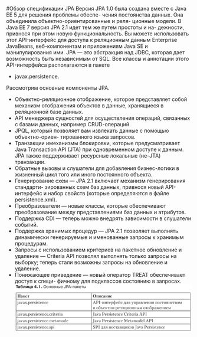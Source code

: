 #Обзор спецификации JPA
Версия JPA 1.0 была создана вместе с Java EE 5 для решения проблемы обеспе-
чения постоянства данных. Она объединила объектно-ориентированные и реля-
ционные модели. В Java EE 7 версия JPA 2.1 идет тем же путем простоты и на-
дежности, привнося при этом новую функциональность. Вы можете использовать
этот API-интерфейс для доступа к реляционным данным Enterprise JavaBeans,
веб-компонентам и приложениям Java SE и манипулирования ими.
JPA — это абстракция над JDBC, которая дает возможность быть независимым
от SQL. Все классы и аннотации этого API-интерфейса располагаются в пакете
* javax.persistence. 

Рассмотрим основные компоненты JPA.
* Объектно-реляционное отображение, которое представляет собой механизм
отображения объектов в данные, хранящиеся в реляционной базе данных.
* API менеджера сущностей для осуществления операций, связанных с базами
данных, например CRUD-операций.
* JPQL, который позволяет вам извлекать данные с помощью объектно-ориен-
тированного языка запросов.
* Транзакции имеханизмы блокировки, которые предусматривает Java Transaction
API (JTA) при одновременном доступе к данным. JPA также поддерживает
ресурсные локальные (не-JTA) транзакции.
* Обратные вызовы и слушатели для добавления бизнес-логики в жизненный
цикл того или иного постоянного объекта.
* Генерирование схем — JPA 2.1 включает механизм генерирования стандарти-
зированных схем баз данных, привнося новый API-интерфейс и набор свойств
(которые определяются в файле persistence.xml).
* Преобразователи — новые классы, которые обеспечивают преобразование
между представлениями баз данных и атрибутов.
* Поддержка CDI — теперь можно внедрять зависимости в слушатели событий.
* Поддержка хранимых процедур — JPA 2.1 позволяет выполнять динамически
генерируемые и именованные запросы к хранимым процедурам.
* Запросы с использованием критериев на пакетное обновление и удаление —
Criteria API позволял выполнять только запросы на выборку; теперь стали
возможны запросы на обновление и удаление.
* Понижающее приведение — новый оператор TREAT обеспечивает доступ к специ-
фичному для подклассов состоянию в запросах.
![deployment_descriptors_1](../..//img/jpa/jpa_packages.png)
  